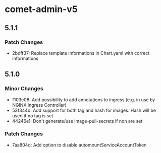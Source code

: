# comet-admin-v5

## 5.1.1

### Patch Changes

- 2bdff37: Replace template informations in Chart.yaml with correct informations

## 5.1.0

### Minor Changes

- f103e08: Add possibility to add annotations to ingress (e.g. in use by NGINX Ingress Controller)
- 53f344d: Add support for both tag and hash for images. Hash will be used if no tag is set
- 44246e1: Don't generate/use image-pull-secrets if non are set

### Patch Changes

- 7aa804d: Add option to disable automountServiceAccountToken
